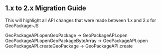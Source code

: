 ## 1.x to 2.x Migration Guide

This will highlight all API changes that were made between 1.x and 2.x for GeoPackage-JS

GeoPackageAPI.openGeoPackage -> GeoPackageAPI.open
GeoPackageAPI.openGeoPackageByteArray -> GeoPackageAPI.open
GeoPackageAPI.createGeoPackage -> GeoPackageAPI.create
